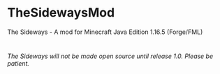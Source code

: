 # TheSidewaysMod
The Sideways - A mod for Minecraft Java Edition 1.16.5 (Forge/FML)
#
*The Sideways will not be made open source until release 1.0. Please be patient.*
